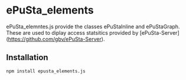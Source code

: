 # ePuSta_elements
ePuSta_elemntes.js provide the classes ePuStaInline and ePuStaGraph. These are used to diplay access statsitics provided by [ePuSta-Server] (https://github.com/gbv/ePuSta-Server).   

## Installation
```
npm install epusta_elements.js
```
